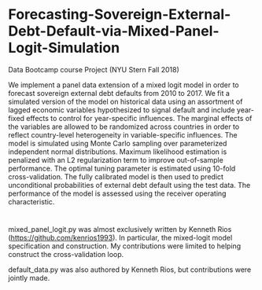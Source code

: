 # Forecasting-Sovereign-External-Debt-Default-via-Mixed-Panel-Logit-Simulation
Data Bootcamp course Project (NYU Stern Fall 2018)

We implement a panel data extension of a mixed logit model in order to forecast
sovereign external debt defaults from 2010 to 2017. We fit a simulated version of the
model on historical data using an assortment of lagged economic variables hypothesized
to signal default and include year-fixed effects to control for year-specific influences.
The marginal effects of the variables are allowed to be randomized across countries in
order to reflect country-level heterogeneity in variable-specific influences. The model is
simulated using Monte Carlo sampling over parameterized independent normal distributions. 
Maximum likelihood estimation is penalized with an L2 regularization term
to improve out-of-sample performance. The optimal tuning parameter is estimated
using 10-fold cross-validation. The fully calibrated model is then used to predict unconditional 
probabilities of external debt default using the test data. The performance
of the model is assessed using the receiver operating characteristic.

#
mixed_panel_logit.py was almost exclusively written by Kenneth Rios (https://github.com/kenrios1993). In particular, the mixed-logit model
specification and construction. My contributions were limited to helping construct the cross-validation loop.

default_data.py was also authored by Kenneth Rios, but contributions were jointly made.
